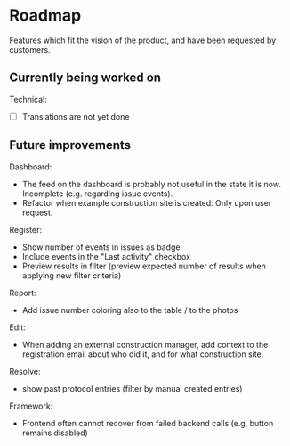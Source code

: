 # Roadmap

Features which fit the vision of the product, and have been requested by customers.

## Currently being worked on

Technical:
- [ ] Translations are not yet done

## Future improvements

Dashboard:
- The feed on the dashboard is probably not useful in the state it is now. Incomplete (e.g. regarding issue events).
- Refactor when example construction site is created: Only upon user request.

Register:
- Show number of events in issues as badge 
- Include events in the "Last activity" checkbox 
- Preview results in filter (preview expected number of results when applying new filter criteria)

Report:
- Add issue number coloring also to the table / to the photos

Edit:
- When adding an external construction manager, add context to the registration email about who did it, and for what construction site.

Resolve:
- show past protocol entries (filter by manual created entries)

Framework:
- Frontend often cannot recover from failed backend calls (e.g. button remains disabled)

